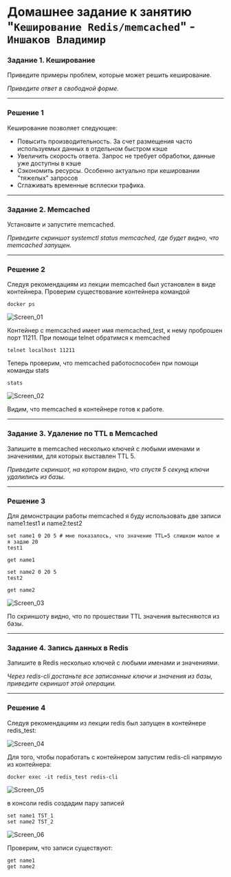 # Домашнее задание к занятию "`Кеширование Redis/memcached`" - `Иншаков Владимир`


### Задание 1. Кеширование 

Приведите примеры проблем, которые может решить кеширование. 

*Приведите ответ в свободной форме.*

---

### Решение 1

Кеширование позволяет следующее:

- Повысить производительность. За счет размещения часто используемых данных в отдельном быстром кэше
- Увеличить скорость ответа. Запрос не требует обработки, данные уже доступны в кэше
- Сэкономить ресурсы. Особенно актуально при кешировании "тяжелых" запросов
- Сглаживать временные всплески трафика.

---

### Задание 2. Memcached

Установите и запустите memcached.

*Приведите скриншот systemctl status memcached, где будет видно, что memcached запущен.*

---

### Решение 2

Следуя рекомендациям из лекции memcached был установлен в виде контейнера. Проверим существование контейнера командой

```
docker ps
```

![Screen_01](https://github.com/MrVanG0gh/Netology_sdb_11_02/blob/main/screens/Screen_01.png)

Контейнер с memcached имеет имя memcached_test, к нему проброшен порт 11211. При помощи telnet обратимся к memcached

```
telnet localhost 11211
```
Теперь проверим, что memcached работоспособен при помощи команды stats

```
stats
```

![Screen_02](https://github.com/MrVanG0gh/Netology_sdb_11_02/blob/main/screens/Screen_02.png)

Видим, что memcached в контейнере готов к работе.

---

### Задание 3. Удаление по TTL в Memcached

Запишите в memcached несколько ключей с любыми именами и значениями, для которых выставлен TTL 5. 

*Приведите скриншот, на котором видно, что спустя 5 секунд ключи удалились из базы.*

---

### Решение 3

Для демонстрации работы memcached я буду использовать две записи name1:test1 и name2:test2

```
set name1 0 20 5 # мне показалось, что значение TTL=5 слишком малое и я задаю 20
test1

get name1

set name2 0 20 5
test2

get name2
```
![Screen_03](https://github.com/MrVanG0gh/Netology_sdb_11_02/blob/main/screens/Screen_03.png)

По скриншоту видно, что по прошествии TTL значения вытесняются из базы.

---

### Задание 4. Запись данных в Redis

Запишите в Redis несколько ключей с любыми именами и значениями. 

*Через redis-cli достаньте все записанные ключи и значения из базы, приведите скриншот этой операции.*

---

### Решение 4

Следуя рекомендациям из лекции redis был запущен в контейнере redis_test:

![Screen_04](https://github.com/MrVanG0gh/Netology_sdb_11_02/blob/main/screens/Screen_04.png)

Для того, чтобы поработать с контейнером запустим redis-cli напрямую из контейнера:

```
docker exec -it redis_test redis-cli
```

![Screen_05](https://github.com/MrVanG0gh/Netology_sdb_11_02/blob/main/screens/Screen_05.png)

в консоли redis создадим пару записей

```
set name1 TST_1
set name2 TST_2
```

![Screen_06](https://github.com/MrVanG0gh/Netology_sdb_11_02/blob/main/screens/Screen_06.png)

Проверим, что записи существуют:

```
get name1
get name2
```

